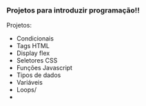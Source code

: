 <h3>Projetos para introduzir programação!!</h3>

<p>Projetos:</p>

<ul>
 <li>Condicionais</li>
 <li>Tags HTML</li>
 <li>Display flex</li>
 <li>Seletores CSS</li>
 <li>Funções Javascript</li>
 <li>Tipos de dados</li>
 <li>Variáveis</li>
 <li>Loops/<li>
</ul>
